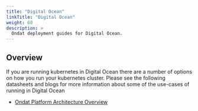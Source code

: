 ```yaml
---
title: "Digital Ocean"
linkTitle: "Digital Ocean"
weight: 60
description: >
  Ondat deployment guides for Digital Ocean.
---
```


## Overview

If you are running kubernetes in Digital Ocean there are a number of options on how you run your kubernetes cluster.  Please see the following datasheets and blogs for more information about some of the use-cases of running in Digital Ocean

* [Ondat Platform Architecture Overview](https://3402546.fs1.hubspotusercontent-na1.net/hubfs/3402546/Ondat%20-%20Platform%20Architecture.pdf)
